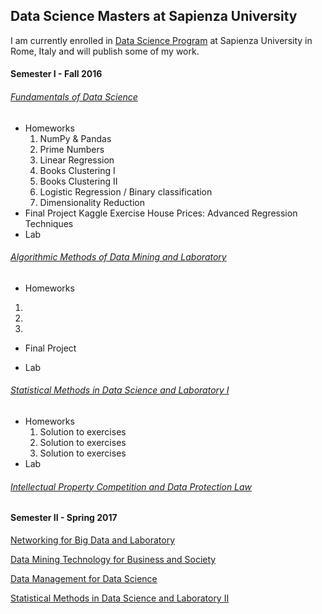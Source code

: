 ## Data Science Masters at Sapienza University 
I am currently enrolled in [Data Science Program](http://datascience.i3s.uniroma1.it) at Sapienza University in Rome, Italy and will publish some of my work.

#### Semester I - Fall 2016

###### [Fundamentals of Data Science](http://datascience.i3s.uniroma1.it/it/node/5742)
  - Homeworks
    1. NumPy & Pandas
    2. Prime Numbers
    3. Linear Regression
    4. Books Clustering I
    5. Books Clustering II
    6. Logistic Regression / Binary classification 
    7. Dimensionality Reduction
  - Final Project
    Kaggle Exercise House Prices: Advanced Regression Techniques
  - Lab
  
###### [Algorithmic Methods of Data Mining and Laboratory](http://datascience.i3s.uniroma1.it/it/node/5597)
  - Homeworks
  1.
  2.
  3.
  - Final Project
  
  - Lab
  
###### [Statistical Methods in Data Science and Laboratory I](http://datascience.i3s.uniroma1.it/it/node/5707)
  - Homeworks
    1. Solution to exercises
    2. Solution to exercises
    3. Solution to exercises
  - Lab
  
###### [Intellectual Property Competition and Data Protection Law](http://datascience.i3s.uniroma1.it/it/node/5745)

#### Semester II - Spring 2017

[Networking for Big Data and Laboratory](http://datascience.i3s.uniroma1.it/it/node/5604)

[Data Mining Technology for Business and Society](http://datascience.i3s.uniroma1.it/it/node/5608)

[Data Management for Data Science](http://datascience.i3s.uniroma1.it/it/node/5619)

[Statistical Methods in Data Science and Laboratory II](http://datascience.i3s.uniroma1.it/it/node/5617)
